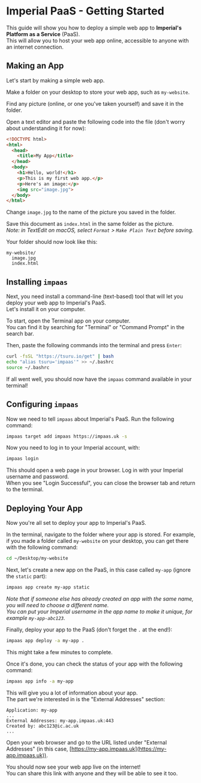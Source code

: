 # Imperial PaaS - Getting Started

This guide will show you how to deploy a simple web app to **Imperial's Platform as a Service** (PaaS).<br>
This will allow you to host your web app online, accessible to anyone with an internet connection.

## Making an App

Let's start by making a simple web app.

Make a folder on your desktop to store your web app, such as `my-website`.

Find any picture (online, or one you've taken yourself) and save it in the folder.

Open a text editor and paste the following code into the file (don't worry about understanding it for now):
```html
<!DOCTYPE html>
<html>
  <head>
    <title>My App</title>
  </head>
  <body>
    <h1>Hello, world!</h1>
    <p>This is my first web app.</p>
    <p>Here's an image:</p>
    <img src="image.jpg">
  </body>
</html>
```
Change `image.jpg` to the name of the picture you saved in the folder.

Save this document as `index.html` in the same folder as the picture.<br>
*Note: in TextEdit on macOS, select `Format` > `Make Plain Text` before saving.*

Your folder should now look like this:
```
my-website/
  image.jpg
  index.html
```

## Installing `impaas`

Next, you need install a command-line (text-based) tool that will let you deploy your web app to Imperial's PaaS.<br>
Let's install it on your computer.

To start, open the Terminal app on your computer.<br>
You can find it by searching for "Terminal" or "Command Prompt" in the search bar.

Then, paste the following commands into the terminal and press `Enter`:
```bash
curl -fsSL "https://tsuru.io/get" | bash
echo "alias tsuru='impaas'" >> ~/.bashrc
source ~/.bashrc
```

If all went well, you should now have the `impaas` command available in your terminal!

## Configuring `impaas`

Now we need to tell `impaas` about Imperial's PaaS. Run the following command:
```bash
impaas target add impaas https://impaas.uk -s
```

Now you need to log in to your Imperial account, with:
```bash
impaas login
```
This should open a web page in your browser. Log in with your Imperial username and password.<br>
When you see "Login Successful", you can close the browser tab and return to the terminal.

## Deploying Your App

Now you're all set to deploy your app to Imperial's PaaS.

In the terminal, navigate to the folder where your app is stored. For example, if you made a folder called `my-website` on your desktop, you can get there with the following command:
```bash
cd ~/Desktop/my-website
```

Next, let's create a new app on the PaaS, in this case called `my-app` (ignore the `static` part):
```bash
impaas app create my-app static
```
*Note that if someone else has already created an app with the same name, you will need to choose a different name.<br>
You can put your Imperial username in the app name to make it unique, for example `my-app-abc123`.*

Finally, deploy your app to the PaaS (don't forget the `.` at the end!):
```bash
impaas app deploy -a my-app .
```
This might take a few minutes to complete.

Once it's done, you can check the status of your app with the following command:
```bash
impaas app info -a my-app
```

This will give you a lot of information about your app.<br>
The part we're interested in is the "External Addresses" section:
```
Application: my-app
...
External Addresses: my-app.impaas.uk:443
Created by: abc123@ic.ac.uk
...
```

Open your web browser and go to the URL listed under "External Addresses" (in this case, [https://my-app.impaas.uk](https://my-app.impaas.uk)).

You should now see your web app live on the internet!<br>
You can share this link with anyone and they will be able to see it too.

